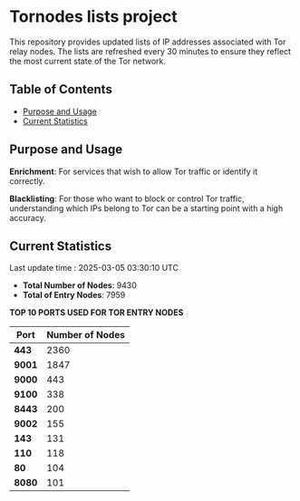 # Tornodes lists project

This repository provides updated lists of IP addresses associated with Tor relay nodes. The lists are refreshed every 30 minutes to ensure they reflect the most current state of the Tor network.

## Table of Contents

- [Purpose and Usage](#purpose-and-usage)
- [Current Statistics](#current-statistics)


## Purpose and Usage

**Enrichment**: For services that wish to allow Tor traffic or identify it correctly.

**Blacklisting**: For those who want to block or control Tor traffic, understanding which IPs belong to Tor can be a starting point with a high accuracy.

## Current Statistics

Last update time : 2025-03-05 03:30:10 UTC

- **Total Number of Nodes**: 9430
- **Total of Entry Nodes**: 7959

**TOP 10 PORTS USED FOR TOR ENTRY NODES**

| **Port** | **Number of Nodes** |
|------|-----------------|
| **443**   | 2360  |
| **9001**   | 1847  |
| **9000**   | 443  |
| **9100**   | 338  |
| **8443**   | 200  |
| **9002**   | 155  |
| **143**   | 131  |
| **110**   | 118  |
| **80**   | 104  |
| **8080**   | 101  |

